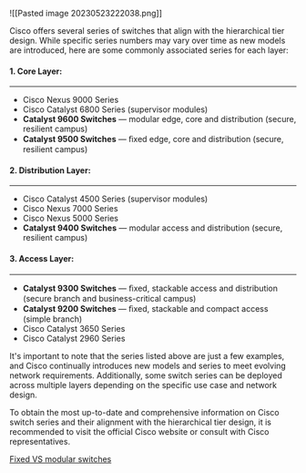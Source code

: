 

![[Pasted image 20230523222038.png]]

Cisco offers several series of switches that align with the hierarchical tier design. While specific series numbers may vary over time as new models are introduced, here are some commonly associated series for each layer:

#### 1.  Core Layer:
---
- Cisco Nexus 9000 Series
- Cisco Catalyst 6800 Series (supervisor modules)
- **Catalyst 9600 Switches** — modular edge, core and distribution (secure, resilient campus)
- **Catalyst 9500 Switches** — ﬁxed edge, core and distribution (secure, resilient campus)
    
#### 2.  Distribution Layer:
----
- Cisco Catalyst 4500 Series (supervisor modules)
- Cisco Nexus 7000 Series
- Cisco Nexus 5000 Series
- **Catalyst 9400 Switches** — modular access and distribution (secure, resilient   campus)

#### 3.  Access Layer:
----   
-  **Catalyst 9300 Switches** — ﬁxed, stackable access and distribution (secure branch and business-critical campus)
-   **Catalyst 9200 Switches** — ﬁxed, stackable and compact access (simple branch)
-   Cisco Catalyst 3650 Series
-   Cisco Catalyst 2960 Series

It's important to note that the series listed above are just a few examples, and Cisco continually introduces new models and series to meet evolving network requirements. Additionally, some switch series can be deployed across multiple layers depending on the specific use case and network design.

To obtain the most up-to-date and comprehensive information on Cisco switch series and their alignment with the hierarchical tier design, it is recommended to visit the official Cisco website or consult with Cisco representatives.

[Fixed VS modular switches](obsidian://open?vault=NetworkNotes&file=AdvancedDataNotes%2FEXTRAS%2FFixed%20VS%20modular%20switches)